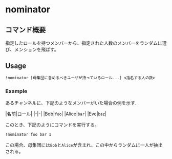 # nominator

## コマンド概要

指定したロールを持つメンバーから、指定された人数のメンバーをランダムに選び、メンションを飛ばす。

## Usage

```txt
!nominator [母集団に含めるべきユーザが持っているロール...] <指名する人の数>
```

### Example

あるチャンネルに、下記のようなメンバーがいた場合の例を示す.

|名前|ロール| |-|-| |Bob|`foo`| |Alice|`bar`| |Eve|`baz`|

このとき、下記のようにコマンドを実行する。

```txt
!nominator foo bar 1
```

この場合、母集団には`Bob`と`Alice`が含まれ、この中からランダムに一人が抽出される。
